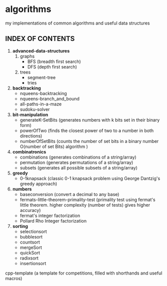 # algorithms
my implementations of common algorithms and useful data structures


## INDEX OF CONTENTS
  1. **advanced-data-structures**
      1. graphs
          * BFS (breadth first search)
          * DFS (depth first search)
      2. trees
          * segment-tree
          * tries
  2. **backtracking**
      * nqueens-backtracking
      * nqueens-branch_and_bound
      * all-paths-in-a-maze
      * sudoku-solver
  3. **bit-manipulation**
      * generateK-SetBits (generates numbers with k bits set in their binary form)
      * powerOfTwo (finds the closest power of two to a number in both directions)
      * numberOfSetBits (counts the number of set bits in a binary number O(number of set Bits) algorithm )
  4. **combinatronics**
      * combinations (generates combinations of a string/array)
      * permutation (generates permutations of a string/array)
      * subsets (generates all possible subsets of a string/array)
  5. **greedy**
      * 0-1knapsack (classic 0-1 knapsack problem using George Dantzig's greedy approach)
  6. **numbers**
      * baseconversion (convert a decimal to any base)
      * fermats-little-theorem-primality-test (primality test using fermat's little theorem. higher complexity (number of tests) gives higher accuracy)
      * fermat's integer factorization
      * Pollard Rho Integer factorization
  7. **sorting**
      * selectionsort
      * bubblesort
      * countsort
      * mergeSort
      * quickSort
      * radixsort
      * insertionsort
      
 cpp-template (a template for competitions, filled with shorthands and useful macros)
